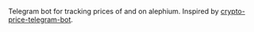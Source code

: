 Telegram bot for tracking prices of and on alephium. Inspired by [crypto-price-telegram-bot](https://github.com/lowzyyy/crypto-price-telegram-bot).
